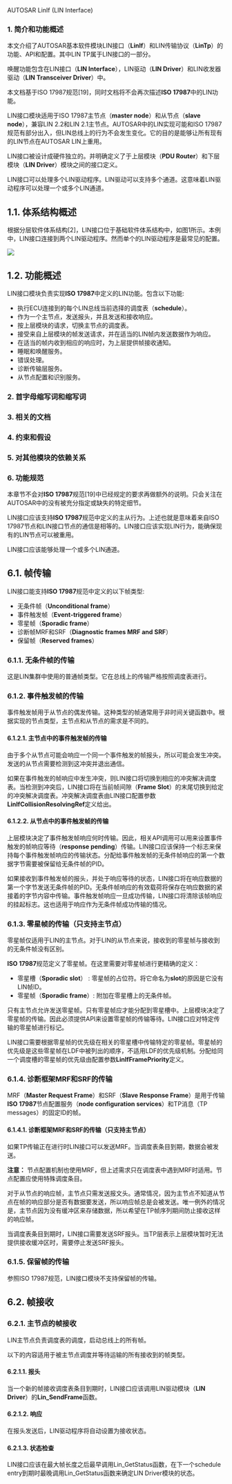 <section id="title">AUTOSAR LinIf (LIN Interface)<section>

# 1. 简介和功能概述

本文介绍了AUTOSAR基本软件模块LIN接口（**LinIf**）和LIN传输协议（**LinTp**）的功能、API和配置。其中LIN TP属于LIN接口的一部分。

唤醒功能包含在LIN接口（**LIN Interface**），LIN驱动（**LIN Driver**）和LIN收发器驱动（**LIN Transceiver Driver**）中。

本文档基于ISO 17987规范[19]，同时文档将不会再次描述**ISO 17987**中的LIN功能。

LIN接口模块适用于ISO 17987主节点（**master node**）和从节点（**slave node**），兼容LIN 2.2和LIN 2.1主节点。AUTOSAR中的LIN实现可能和ISO 17987规范有部分出入，但LIN总线上的行为不会发生变化。它的目的是能够让所有现有的LIN节点在AUTOSAR LIN上重用。

LIN接口被设计成硬件独立的。并明确定义了于上层模块（**PDU Router**）和下层模块（**LIN Driver**）模块之间的接口定义。

LIN接口可以处理多个LIN驱动程序。LIN驱动可以支持多个通道。这意味着LIN驱动程序可以处理一个或多个LIN通道。

## 1.1. 体系结构概述

根据分层软件体系结构[2]，LIN接口位于基础软件体系结构中，如图1所示。本例中，LIN接口连接到两个LIN驱动程序。然而单个的LIN驱动程序是最常见的配置。

![](2022-02-07-13-34-11.png)

## 1.2. 功能概述

LIN接口模块负责实现**ISO 17987**中定义的LIN功能。包含以下功能:
* 执行ECU连接到的每个LIN总线当前选择的调度表（**schedule**）。
* 作为一个主节点，发送报头，并且发送和接收响应。
* 按上层模块的请求，切换主节点的调度表。
* 接受来自上层模块的帧发送请求，并在适当的LIN帧内发送数据作为响应。
* 在适当的帧内收到相应的响应时，为上层提供帧接收通知。
* 睡眠和唤醒服务。
* 错误处理。
* 诊断传输层服务。
* 从节点配置和识别服务。

# 2. 首字母缩写词和缩写词

# 3. 相关的文档

# 4. 约束和假设

# 5. 对其他模块的依赖关系

# 6. 功能规范

本章节不会对**ISO 17987**规范[19]中已经规定的要求再做额外的说明。只会关注在AUTOSAR中的没有被充分指定或缺失的特定细节。

LIN接口应该支持**ISO 17987**规范中定义的主从行为。上述也就是意味着来自ISO 17987节点和LIN接口节点的通信是相等的。LIN接口应该实现LIN行为，能确保现有的LIN节点可以被重用。

LIN接口应该能够处理一个或多个LIN通道。

## 6.1. 帧传输

LIN接口能支持**ISO 17987**规范中定义的以下帧类型:

* 无条件帧（**Unconditional frame**）
* 事件触发帧（**Event-triggered frame**）
* 零星帧（**Sporadic frame**）
* 诊断帧MRF和SRF（**Diagnostic frames MRF and SRF**）
* 保留帧（**Reserved frames**）

### 6.1.1. 无条件帧的传输

这是LIN集群中使用的普通帧类型。它在总线上的传输严格按照调度表进行。

### 6.1.2. 事件触发帧的传输

事件触发帧用于从节点的偶发传输。这种类型的帧通常用于非时间关键函数中。根据实现的节点类型，主节点和从节点的需求是不同的。

#### 6.1.2.1. 主节点中的事件触发帧的传输

由于多个从节点可能会响应一个同一个事件触发的帧报头，所以可能会发生冲突。发送的从节点需要检测到这冲突并退出通信。

如果在事件触发的帧响应中发生冲突，则LIN接口将切换到相应的冲突解决调度表。当检测到冲突后，LIN接口将在当前帧间隙（**Frame Slot**）的末尾切换到给定的冲突解决调度表。冲突解决调度表由LIN接口配置参数**LinIfCollisionResolvingRef**定义给出。

#### 6.1.2.2. 从节点中的事件触发帧的传输

上层模块决定了事件触发帧响应何时传输。因此，相关API调用可以用来设置事件触发的帧响应等待（**response pending**）传输。LIN接口应该保持一个标志来保持每个事件触发帧响应的传输状态。分配给事件触发帧的无条件帧响应的第一个数据字节需要被保留给无条件帧的PID。

如果接收到事件触发帧的报头，并处于响应等待的状态，LIN接口将在响应数据的第一个字节发送无条件帧的PID。无条件帧响应的有效载荷将保存在响应数据的紧接着的字节内容中传输。事件触发帧响应一旦成功传输，LIN接口将清除该帧响应的挂起标志。这也适用于响应作为无条件帧成功传输的情况。

### 6.1.3. 零星帧的传输（只支持主节点）

零星帧仅适用于LIN的主节点。对于LIN的从节点来说，接收到的零星帧与接收到的无条件帧没有区别。

**ISO 17987**规范定义了零星帧。在这里需要对零星帧进行更精确的定义：

* 零星槽（**Sporadic slot**） : 零星帧的占位符。将它命名为**slot**的原因是它没有LIN帧ID。
* 零星帧（**Sporadic frame**）: 附加在零星槽上的无条件帧。

只有主节点允许发送零星帧。只有零星帧应才能分配到零星槽中。上层模块决定了零星帧的传输。因此必须提供API来设置零星帧的传输等待。LIN接口应对特定传输的零星帧进行标记。

LIN接口需要根据零星帧的优先级在相关的零星槽中传输特定的零星帧。零星帧的优先级是这些零星帧在LDF中被列出的顺序，不适用LDF的优先级机制。分配给同一个调度槽的零星帧的优先级由配置参数**LinIfFramePriority**定义。

### 6.1.4. 诊断框架MRF和SRF的传输

MRF（**Master Request Frame**）和SRF（**Slave Response Frame**）是用于传输**ISO 17987**节点配置服务（**node configuration services**）和TP消息（TP messages）的固定ID的帧。

#### 6.1.4.1. 诊断框架MRF和SRF的传输（只支持主节点）

如果TP传输正在进行时LIN接口可以发送MRF。当调度表条目到期，数据会被发送。

**注意：**
节点配置机制也使用MRF，但上述需求只在调度表中遇到MRF时适用。节点配置应使用特殊调度条目。

对于从节点的响应帧，主节点只需发送报文头。通常情况，因为主节点不知道从节点在帧的响应部分是否有数据要发送，所以响应帧总是会被发送。唯一例外的情况是，主节点因为没有缓冲区来存储数据，所以希望在TP帧序列期间防止接收这样的响应帧。

当调度表条目到期时，LIN接口需要发送SRF报头。当TP层表示上层模块暂时无法提供接收缓冲区时，需要停止发送SRF报头。

### 6.1.5. 保留帧的传输

参照ISO 17987规范，LIN接口模块不支持保留帧的传输。

## 6.2. 帧接收

### 6.2.1. 主节点的帧接收

LIN主节点负责调度表的调度，启动总线上的所有帧。

以下的内容适用于被主节点调度并等待运输的所有接收到的帧类型。

#### 6.2.1.1. 报头

当一个新的帧接收调度表条目到期时，LIN接口应该调用LIN驱动模块（**LIN Driver**）的**Lin_SendFrame**函数。

#### 6.2.1.2. 响应

在报头发送后，LIN驱动程序将自动设置为接收状态。

#### 6.2.1.3. 状态检查

LIN接口应该在最大帧长度之后最早调用Lin_GetStatus函数，在下一个schedule entry到期时最晚调用Lin_GetStatus函数来确定LIN Driver模块的状态。










